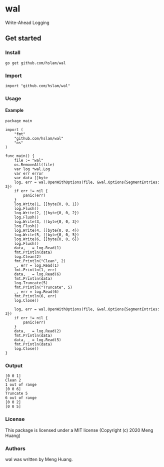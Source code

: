 # wal
Write-Ahead Logging

## Get started

### Install
```
go get github.com/hslam/wal
```
### Import
```
import "github.com/hslam/wal"
```
### Usage
#### Example
```
package main

import (
	"fmt"
	"github.com/hslam/wal"
	"os"
)

func main() {
	file := "wal"
	os.RemoveAll(file)
	var log *wal.Log
	var err error
	var data []byte
	log, err = wal.OpenWithOptions(file, &wal.Options{SegmentEntries: 3})
	if err != nil {
		panic(err)
	}
	log.Write(1, []byte{0, 0, 1})
	log.Flush()
	log.Write(2, []byte{0, 0, 2})
	log.Flush()
	log.Write(3, []byte{0, 0, 3})
	log.Flush()
	log.Write(4, []byte{0, 0, 4})
	log.Write(5, []byte{0, 0, 5})
	log.Write(6, []byte{0, 0, 6})
	log.Flush()
	data, _ = log.Read(1)
	fmt.Println(data)
	log.Clean(2)
	fmt.Println("Clean", 2)
	_, err = log.Read(1)
	fmt.Println(1, err)
	data, _ = log.Read(6)
	fmt.Println(data)
	log.Truncate(5)
	fmt.Println("Truncate", 5)
	_, err = log.Read(6)
	fmt.Println(6, err)
	log.Close()

	log, err = wal.OpenWithOptions(file, &wal.Options{SegmentEntries: 3})
	if err != nil {
		panic(err)
	}
	data, _ = log.Read(2)
	fmt.Println(data)
	data, _ = log.Read(5)
	fmt.Println(data)
	log.Close()
}
```

### Output
```
[0 0 1]
Clean 2
1 out of range
[0 0 6]
Truncate 5
6 out of range
[0 0 2]
[0 0 5]
```

### License
This package is licensed under a MIT license (Copyright (c) 2020 Meng Huang)


### Authors
wal was written by Meng Huang.


